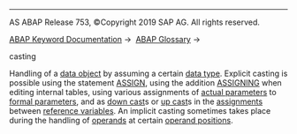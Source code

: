   

* * *

AS ABAP Release 753, ©Copyright 2019 SAP AG. All rights reserved.

[ABAP Keyword Documentation](javascript:call_link\('abenabap.htm'\)) →  [ABAP Glossary](javascript:call_link\('abenabap_glossary.htm'\)) → 

casting

Handling of a [data object](javascript:call_link\('abendata_object_glosry.htm'\) "Glossary Entry") by assuming a certain [data type](javascript:call_link\('abendata_type_glosry.htm'\) "Glossary Entry"). Explicit casting is possible using the statement [ASSIGN](javascript:call_link\('abapassign.htm'\)), using the addition [ASSIGNING](javascript:call_link\('abapread_table_outdesc.htm'\)) when editing internal tables, using various assignments of [actual parameters](javascript:call_link\('abenactual_parameter_glosry.htm'\) "Glossary Entry") to [formal parameters](javascript:call_link\('abenformal_parameter_glosry.htm'\) "Glossary Entry"), and as [down cast](javascript:call_link\('abendown_cast_glosry.htm'\) "Glossary Entry")s or [up cast](javascript:call_link\('abenup_cast_glosry.htm'\) "Glossary Entry")s in the [assignments](javascript:call_link\('abenassignment_glosry.htm'\) "Glossary Entry") between [reference variables](javascript:call_link\('abenreference_variable_glosry.htm'\) "Glossary Entry"). An implicit casting sometimes takes place during the handling of [operands](javascript:call_link\('abenoperand_glosry.htm'\) "Glossary Entry") at certain [operand positions](javascript:call_link\('abenoperand_position_glosry.htm'\) "Glossary Entry").
